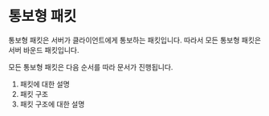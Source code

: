 # 통보형 패킷

통보형 패킷은 서버가 클라이언트에게 통보하는 패킷입니다. 따라서 모든 통보형 패킷은 서버 바운드 패킷입니다.

모든 통보형 패킷은 다음 순서를 따라 문서가 진행됩니다.

1. 패킷에 대한 설명
1. 패킷 구조
1. 패킷 구조에 대한 설명
